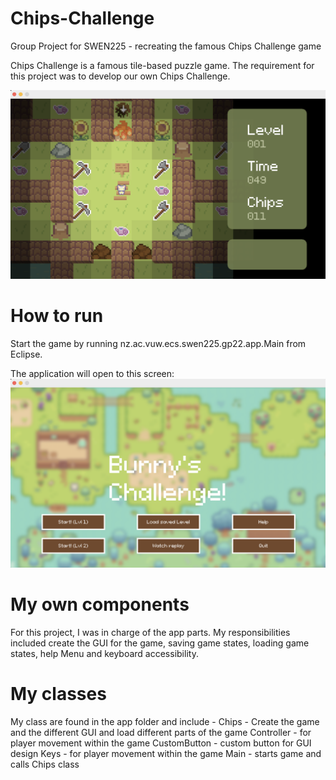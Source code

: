 # Chips-Challenge

Group Project for SWEN225 - recreating the famous Chips Challenge game

Chips Challenge is a famous tile-based puzzle game. The requirement for this project was to develop our own Chips Challenge.

![Level 1](images/lvl1.png)

# How to run
Start the game by running nz.ac.vuw.ecs.swen225.gp22.app.Main from Eclipse.

The application will open to this screen:
![Home Screen](images/home-screen.png)

# My own components
For this project, I was in charge of the app parts. My responsibilities included create the GUI for the game, saving game states, loading game states, help Menu and keyboard accessibility.

# My classes
My class are found in the app folder and include - 
Chips - Create the game and the different GUI and load different parts of the game
Controller - for player movement within the game
CustomButton - custom button for GUI design
Keys - for player movement within the game
Main - starts game and calls Chips class
